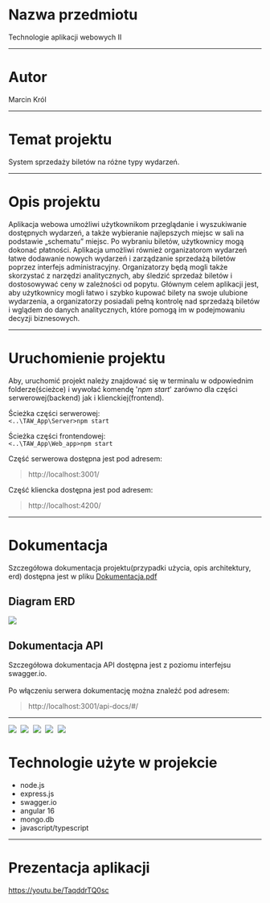 # Nazwa przedmiotu
Technologie aplikacji webowych II

***

# Autor
Marcin Król

***

# Temat projektu
System sprzedaży biletów na różne typy wydarzeń.

***

# Opis projektu
Aplikacja webowa umożliwi użytkownikom przeglądanie i wyszukiwanie dostępnych wydarzeń, a także wybieranie najlepszych miejsc w sali na podstawie „schematu” miejsc. Po wybraniu biletów, użytkownicy mogą dokonać płatności. Aplikacja umożliwi również organizatorom wydarzeń łatwe dodawanie nowych wydarzeń i zarządzanie sprzedażą biletów poprzez interfejs administracyjny. Organizatorzy będą mogli także skorzystać z narzędzi analitycznych, aby śledzić sprzedaż biletów i dostosowywać ceny w zależności od popytu. Głównym celem aplikacji jest, aby użytkownicy mogli łatwo i szybko kupować bilety na swoje ulubione wydarzenia, a organizatorzy posiadali pełną kontrolę nad sprzedażą biletów i wglądem do danych analitycznych, które pomogą im w podejmowaniu decyzji biznesowych. 

***

# Uruchomienie projektu
Aby, uruchomić projekt należy znajdować się w terminalu w odpowiednim folderze(ścieżce) i wywołać komendę '_npm start_' zarówno dla części serwerowej(backend) jak 
i klienckiej(frontend).

Ścieżka części serwerowej: <br>
```<..\TAW_App\Server>npm start```

Ścieżka części frontendowej: <br>
```<..\TAW_App\Web_app>npm start```

Część serwerowa dostępna jest pod adresem: 
> http://localhost:3001/
> 
Część kliencka dostępna jest pod adresem: 
> http://localhost:4200/

***

# Dokumentacja
Szczegółowa dokumentacja projektu(przypadki użycia, opis architektury, erd) dostępna jest w pliku [Dokumentacja.pdf](./images/Dokumentacja.pdf)

## Diagram ERD
<kbd> <img src="./images/ERD.png" /> </kbd>

## Dokumentacja API
Szczegółowa dokumentacja API dostępna jest z poziomu interfejsu swagger.io. <br>
<br>Po włączeniu serwera dokumentację można znaleźć pod adresem: 
> http://localhost:3001/api-docs/#/<br>
> 
> 
***
<kbd> <img src="./images/api1.png" /> </kbd>
<kbd> <img src="./images/api2.png" /> </kbd>
<kbd> <img src="./images/api3.png" /> </kbd>
<kbd> <img src="./images/api4.png" /> </kbd>
<kbd> <img src="./images/schemas.png" /> </kbd>

# Technologie użyte w projekcie
- node.js
- express.js
- swagger.io
- angular 16
- mongo.db
- javascript/typescript

***

# Prezentacja aplikacji
https://youtu.be/TaqddrTQ0sc
